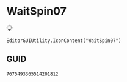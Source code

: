 # WaitSpin07
![](/img/WaitSpin07.png)

``` CSharp
EditorGUIUtility.IconContent("WaitSpin07")
```
## GUID
```
7675493365514201812
```
